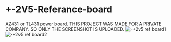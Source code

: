 # +-2V5-Referance-board
AZ431 or TL431 power board. THIS PROJECT WAS MADE FOR A PRIVATE COMPANY. SO ONLY THE SCREENSHOT IS UPLOADED.
![-+2v5 ref board1](https://user-images.githubusercontent.com/45290421/125197427-43fb0d00-e266-11eb-8303-34cd12708f89.PNG)
![-+2v5 ref board2](https://user-images.githubusercontent.com/45290421/125197429-452c3a00-e266-11eb-905c-9af5404bcbbe.PNG)
